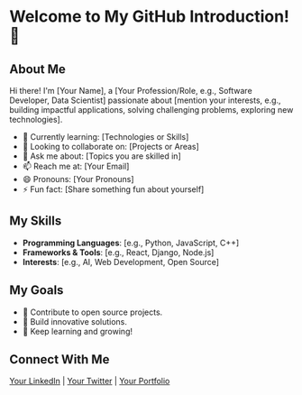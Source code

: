# Welcome to My GitHub Introduction! 👋

## About Me
Hi there! I'm [Your Name], a [Your Profession/Role, e.g., Software Developer, Data Scientist] passionate about [mention your interests, e.g., building impactful applications, solving challenging problems, exploring new technologies].

- 🌱 Currently learning: [Technologies or Skills]
- 👯 Looking to collaborate on: [Projects or Areas]
- 💬 Ask me about: [Topics you are skilled in]
- 📫 Reach me at: [Your Email]
- 😄 Pronouns: [Your Pronouns]
- ⚡ Fun fact: [Share something fun about yourself]

## My Skills
- **Programming Languages**: [e.g., Python, JavaScript, C++]
- **Frameworks & Tools**: [e.g., React, Django, Node.js]
- **Interests**: [e.g., AI, Web Development, Open Source]

## My Goals
- 🌟 Contribute to open source projects.
- 🚀 Build innovative solutions.
- 📖 Keep learning and growing!

## Connect With Me
[Your LinkedIn](#[https://www.linkedin.com/in/yannis-cheung/]) | [Your Twitter](#) | [Your Portfolio](#)

